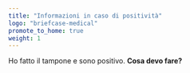 ```yaml
---
title: "Informazioni in caso di positività"
logo: "briefcase-medical"
promote_to_home: true
weight: 1
---
```


Ho fatto il tampone e sono positivo. **Cosa devo fare?**

